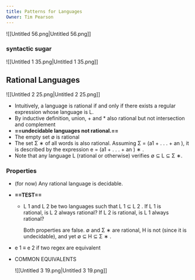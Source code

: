 ```yaml
---
title: Patterns for Languages
Owner: Tim Pearson
---
```

![[Untitled 56.png|Untitled 56.png]]
### syntactic sugar
![[Untitled 1 35.png|Untitled 1 35.png]]
## Rational Languages
![[Untitled 2 25.png|Untitled 2 25.png]]
- Intuitively, a language is rational if and only if there exists a regular expression whose language is L.
- By inductive definition, union, + and * also rational but not intersection and complement
- **==undecidable languages not rational.==**
- The empty set ∅ is rational
- The set Σ ∗ of all words is also rational. Assuming Σ = (a1 + . . . + an ), it is described by the expression e = (a1 + . . . + an ) ∗ .
- Note that any language L (rational or otherwise) verifies ∅ ⊆ L ⊆ Σ ∗.
### Properties
- (for now) Any rational language is decidable.
- **==TEST==**
    - L 1 and L 2 be two languages such that L 1 ⊆ L 2 . If L 1 is  
        rational, is L 2 always rational? If L 2 is rational, is L 1 always rational?
        
        Both properties are false. ∅ and Σ ∗ are rational, H is not (since it is undecidable), and yet ∅ ⊆ H ⊆ Σ ∗ .
        
- e 1 ≡ e 2 if two regex are equivalent
- COMMON EQUIVALENTS
    
    ![[Untitled 3 19.png|Untitled 3 19.png]]